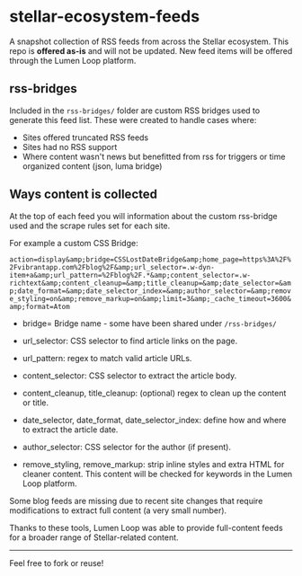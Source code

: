 # stellar-ecosystem-feeds

A snapshot collection of RSS feeds from across the Stellar ecosystem. This repo is **offered as-is** and will not be updated. New feed items will be offered through the Lumen Loop platform.

## rss-bridges

Included in the `rss-bridges/` folder are custom RSS bridges used to generate this feed list. These were created to handle cases where:

- Sites offered truncated RSS feeds
- Sites had no RSS support
- Where content wasn't news but benefitted from rss for triggers or time organized content (json, luma bridge)


## Ways content is collected
At the top of each feed you will information about the custom rss-bridge used and the scrape rules set for each site.

For example a custom CSS Bridge:

```action=display&amp;bridge=CSSLostDateBridge&amp;home_page=https%3A%2F%2Fvibrantapp.com%2Fblog%2F&amp;url_selector=.w-dyn-item+a&amp;url_pattern=%2Fblog%2F.*&amp;content_selector=.w-richtext&amp;content_cleanup=&amp;title_cleanup=&amp;date_selector=&amp;date_format=&amp;date_selector_index=&amp;author_selector=&amp;remove_styling=on&amp;remove_markup=on&amp;limit=3&amp;_cache_timeout=3600&amp;format=Atom```

- bridge= Bridge name - some have been shared under `/rss-bridges/`

- url_selector: CSS selector to find article links on the page.

- url_pattern: regex to match valid article URLs.

- content_selector: CSS selector to extract the article body.

- content_cleanup, title_cleanup: (optional) regex to clean up the content or title.

- date_selector, date_format, date_selector_index: define how and where to extract the article date.

- author_selector: CSS selector for the author (if present).

- remove_styling, remove_markup: strip inline styles and extra HTML for cleaner content. This content will be checked for keywords in the Lumen Loop platform.



Some blog feeds are missing due to recent site changes that require modifications to extract full content (a very small number).

Thanks to these tools, Lumen Loop was able to provide full-content feeds for a broader range of Stellar-related content.

---

Feel free to fork or reuse!
